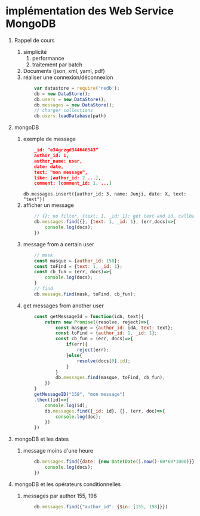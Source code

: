 # implémentation des Web Service MongoDB
1. Rappel de cours
    1. simplicité
        1. performance
        1. traitement par batch
    1. Documents (json, xml, yaml, pdf)
    1. réaliser une connexion/déconnexion
        ```js
            var datastore = require('nedb');
            db = new DataStore();
            db.users = new DataStore();
            db.messages = new DataStore();
            // charger collections
            db.users.loadDatabase(path)
        ```

1. mongoDB
    1. exemple de message
        ```json
            _id: "e34grzgd344646543"
            author_id: 1,
            author_name: user,
            date: date,
            text: "mon message",
            like: [author_id: 2 ...],
            comment: [comment_id: 1, ...]
        ```
        `db.messages.insert({author_id: 3, name: Junji, date: X, text: "text"})`
    1. afficher un message
        ```js
            // {}: no filter, {text: 1, _id: 1}: get text and id, callback function
            db.messages.find({}, {text: 1, _id: 1}, (err,docs)=>{
                console.log(docs);
            })
        ```
    1. message from a certain user
        ```js
            // mask
            const masque = {author_id: 158};
            const toFind = {text: 1, _id: 1};
            const cb_fun = (err, docs)=>{
                console.log(docs);
            }
            // find
            db.message.find(mask, toFind, cb_fun);
        ```
    1. get messages from another user
        ```js
            const getMessageId = function(idA, text){
                return new Promise((resolve, reject)=>{
                    const masque = {author_id: idA, text: text};
                    const toFind = {author_id: 1, _id: 1};
                    const cb_fun = (err, docs)=>{
                        if(err){
                            reject(err);
                        }else{
                            resolve(docs[0].id);
                        }
                    }
                    db.messages.find(masque, toFind, cb_fun);
                })
            }
            getMessageID("158", "mon message")
            .then((id)=>{
                console.log(id);
                db.messages.find({_id: id}, {}, (err, doc)=>{
                    console.log(doc);
                })
            })
        ```
1. mongoDB et les dates
    1. message moins d'une heure
        ```js
            db.messages.find({date: {new Date(Date().now()-60*60*1000)}}, (err, docs)=>{
                console.log(docs);
            })
        ```

1. mongoDB et les opérateurs conditionnelles
    1. messages par author 155, 198
        ```js
            db.messages.find({"author_id": {$in: [155, 198]}})
        ```

